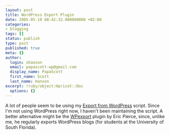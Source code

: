 ```yaml
---
layout: post
title: WordPress Export Plugin
date: 2005-05-10 08:42:32.000000000 +02:00
categories:
- blogging
tags: []
status: publish
type: post
published: true
meta: {}
author:
  login: shanson
  email: papascott-wp@gmail.com
  display_name: PapaScott
  first_name: Scott
  last_name: Hanson
excerpt: !ruby/object:Hpricot::Doc
  options: {}
---
```

<p>A lot of people seem to be using my <a href="https://www.papascott.de/archives/2004/09/01/export-from-wordpress/" title="PapaScott: Export from WordPress">Export from WordPress</a> script. Since I'm not using WordPress right now, I haven't been maintaining the script. A better alternative might be the <a href="http://epierce.blog.usf.edu/?p=15" title="Eric Pierce: WPexport 0.2">WPexport</a> plugin by Eric Pierce, since, unlike me, he regularly exports WordPress blogs (for students at the University of South Florida).</p>
